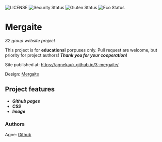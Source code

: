 ![LICENSE](https://img.shields.io/badge/license-MIT-blue.svg?style=flat-square)
![Security Status](https://img.shields.io/security-headers?label=Security&url=https%3A%2F%2Fgithub.com&style=flat-square)
![Gluten Status](https://img.shields.io/badge/Gluten-Free-green.svg)
![Eco Status](https://img.shields.io/badge/ECO-Friendly-green.svg)

# Mergaite

_32 group website project_

This project is for **educational** porpuses only. Pull request are welcome, but priority for project authors! ***Thank you for your cooperation!***

Site published at: https://agnekauk.github.io/3-mergaite/

Design: [Mergaite](https://cdn.discordapp.com/attachments/850245533838868480/850246211415834634/unknown.png)



## Project features

-   ***Github pages***
-   ***CSS***
-   ***Image***



### Authors

Agne: [Github](https://github.com/agnekauk)
